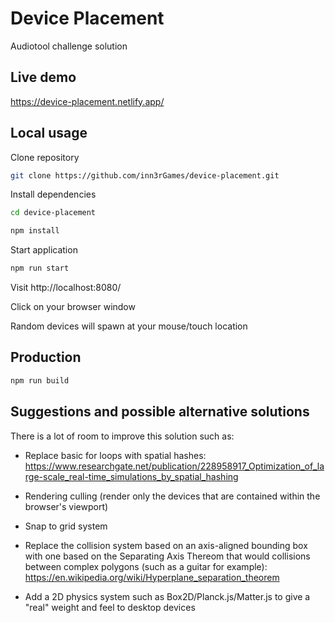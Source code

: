 # Device Placement

Audiotool challenge solution

## Live demo

https://device-placement.netlify.app/

## Local usage

Clone repository

```bash
git clone https://github.com/inn3rGames/device-placement.git
```

Install dependencies

```bash
cd device-placement
```

```bash
npm install
```

Start application

```bash
npm run start
```

Visit http://localhost:8080/

Click on your browser window

Random devices will spawn at your mouse/touch location

## Production

```bash
npm run build
```

## Suggestions and possible alternative solutions

There is a lot of room to improve this solution such as:

-   Replace basic for loops with spatial hashes: https://www.researchgate.net/publication/228958917_Optimization_of_large-scale_real-time_simulations_by_spatial_hashing

-   Rendering culling (render only the devices that are contained within the browser's viewport)

-   Snap to grid system

-   Replace the collision system based on an axis-aligned bounding box with one based on the Separating Axis Thereom that would collisions between complex polygons (such as a guitar for example): https://en.wikipedia.org/wiki/Hyperplane_separation_theorem

-   Add a 2D physics system such as Box2D/Planck.js/Matter.js to give a "real" weight and feel to desktop devices
